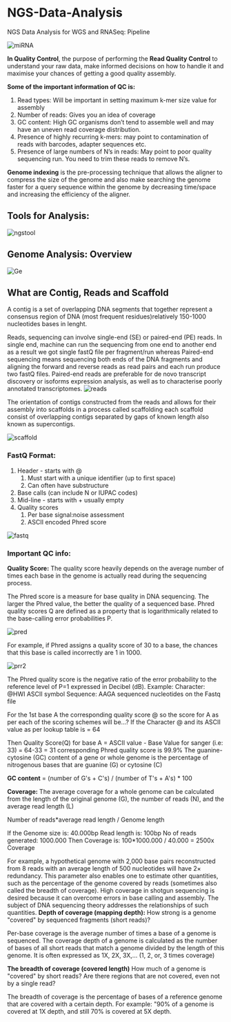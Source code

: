 # NGS-Data-Analysis
NGS Data Analysis for WGS and RNASeq: Pipeline

  ![miRNA](https://user-images.githubusercontent.com/97247515/149810739-f0eaa3eb-6430-4538-8235-e82af3e912f5.jpg)
  
  **In Quality Control**, the purpose of performing the **Read Quality Control** to understand your raw data, make informed decisions on how to handle it and maximise your chances of getting a good quality assembly.
  
  **Some of the important information of QC is:** 
1. Read types: Will be important in setting maximum k-mer size value for assembly
2. Number of reads: Gives you an idea of coverage
3. GC content: High GC organisms don’t tend to assemble well and may have an uneven read coverage distribution.
4. Presence of highly recurring k-mers: may point to contamination of reads with barcodes, adapter sequences etc.
5. Presence of large numbers of N’s in reads: May point to poor quality sequencing run. You need to trim these reads to remove N’s.
  
  **Genome indexing** is the pre-processing technique that allows the aligner to compress the size of the genome and also make searching the genome faster for a query sequence within the genome by decreasing time/space and increasing the efficiency of the aligner. 
  
  
## **Tools for** Analysis:
![ngstool](https://user-images.githubusercontent.com/97247515/155968414-0872cb0c-828b-4888-8e30-1d311b1d7da2.png)

## Genome Analysis: Overview

 ![Ge](https://user-images.githubusercontent.com/97247515/149814959-ca477ac1-1884-486f-8110-9215448cdb3e.png)
 ## What are Contig, Reads and Scaffold
 A contig is a set of overlapping DNA segments that together represent a consensus region of DNA (most frequent residues)relatively 150-1000 nucleotides bases in lenght.
 
Reads, sequencing can involve single-end (SE) or paired-end (PE) reads. In single end, machine can run the sequencing from one end to another end as a result we got single fastQ file per fragment/run whereas Paired-end sequencing means sequencing both ends of the DNA fragments and aligning the forward and reverse reads as read pairs and each run produce two fastQ files. Paired-end reads are preferable for de novo transcript discovery or isoforms expression analysis, as well as to characterise poorly annotated transcriptomes.
![reads](https://user-images.githubusercontent.com/97247515/155056129-023e2546-9499-419f-8caf-a45b3f838de4.png)

The orientation of contigs constructed from the reads and allows for their assembly into scaffolds in a process called scaffolding each scaffold consist of overlapping contigs separated by gaps of known length also known as supercontigs.

![scaffold](https://user-images.githubusercontent.com/97247515/155056861-39f56ebc-df2a-4e82-bba9-995bc19ddab8.png)

### FastQ Format:
1. Header - starts with @
   1. Must start with a unique identifier (up to first space)
   2. Can often have substructure
2. Base calls (can include N or IUPAC codes)
3. Mid-line - starts with + usually empty
4. Quality scores
   1. Per base signal:noise assessment
   2. ASCII encoded Phred score

![fastq](https://user-images.githubusercontent.com/97247515/155057852-e7adc578-835a-42be-8200-0c0f5c0895da.png)

### Important QC info:
**Quality Score:** The quality score heavily depends on the average number of times each base in the genome is actually read during the sequencing process.

The Phred score is a measure for base quality in DNA sequencing. The larger the Phred value, the better the quality of a sequenced base.
Phred quality scores Q are defined as a property that is logarithmically related to the base-calling error probabilities P.

![pred](https://user-images.githubusercontent.com/97247515/155059854-154c1362-6dad-49c8-8bf8-bce698690f26.png)

For example, if Phred assigns a quality score of 30 to a base, the chances that this base is called incorrectly are 1 in 1000.

![prr2](https://user-images.githubusercontent.com/97247515/155060160-ed531742-ee15-4c9d-b321-b25ccea8eb12.png)

The Phred quality score is the negative ratio of the error probability to the reference level of P=1 expressed in Decibel (dB).
Example: 
Character: @HWI ASCII symbol
Sequence:  AAGA sequenced nucleotides on the Fastq file

For the 1st base A the corresponding quality score @ so the score for A as per each of the scoring schemes will be…? If the Character @ and its ASCII value as per lookup table is = 64

Then Quality Score(Q) for base A = ASCII value - Base Value for sanger (i.e: 33)
                                                         = 64-33 
                                                         = 31 corresponding Phred quality score is 99.9%
The guanine-cytosine (GC) content of a gene or whole genome is the percentage of nitrogenous bases that are guanine (G) or cytosine (C)

**GC content**  = (number of G's + C's)  /  (number of T's + A's)  * 100


**Coverage:** The average coverage for a whole genome can be calculated from the length of the original genome (G), the number of reads (N), and the average read length (L)

Number of reads*average read length / Genome length

If the 
Genome size is: 40.000bp
Read length is: 100bp
No of reads generated: 1000.000
Then Coverage is: 100*1000.000 / 40.000 = 2500x Coverage

For example, a hypothetical genome with 2,000 base pairs reconstructed from 8 reads with an average length of 500 nucleotides will have 2× redundancy. This parameter also enables one to estimate other quantities, such as the percentage of the genome covered by reads (sometimes also called the breadth of coverage). High coverage in shotgun sequencing is desired because it can overcome errors in base calling and assembly. The subject of DNA sequencing theory addresses the relationships of such quantities.
**Depth of coverage (mapping depth):** How strong is a genome "covered" by sequenced fragments (short reads)?

Per-base coverage is the average number of times a base of a genome is sequenced. The coverage depth of a genome is calculated as the number of bases of all short reads that match a genome divided by the length of this genome. It is often expressed as 1X, 2X, 3X,... (1, 2, or, 3 times coverage)

**The breadth of coverage (covered length)** 
How much of a genome is "covered" by short reads? Are there regions that are not covered, even not by a single read?

The breadth of coverage is the percentage of bases of a reference genome that are covered with a certain depth. For example: "90% of a genome is covered at 1X depth, and still 70% is covered at 5X depth.

